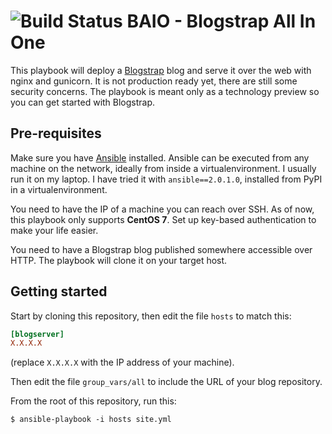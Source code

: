 ![Build Status](https://travis-ci.org/joehakimrahme/BAIO.svg?branch=master)
BAIO - Blogstrap All In One
===========================

This playbook will deploy a
[Blogstrap](https://github.com/joehakimrahme/blogstrap) blog and serve
it over the web with nginx and gunicorn. It is not production ready
yet, there are still some security concerns. The playbook is meant
only as a technology preview so you can get started with Blogstrap.

Pre-requisites
--------------

Make sure you have [Ansible](https://www.ansible.com/)
installed. Ansible can be executed from any machine on the network,
ideally from inside a virtualenvironment. I usually run it on my
laptop. I have tried it with `ansible==2.0.1.0`, installed from PyPI
in a virtualenvironment.


You need to have the IP of a machine you can reach over SSH. As of
now, this playbook only supports **CentOS 7**. Set up key-based
authentication to make your life easier.

You need to have a Blogstrap blog published somewhere accessible over
HTTP. The playbook will clone it on your target host.


Getting started
----------------

Start by cloning this repository, then edit the file `hosts` to match
this:

``` ini
[blogserver]
X.X.X.X
```
(replace `X.X.X.X` with the IP address of your machine).

Then edit the file `group_vars/all` to include the URL of your blog
repository.

From the root of this repository, run this:

``` shell
$ ansible-playbook -i hosts site.yml
```
